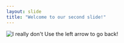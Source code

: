 ```yaml
---
layout: slide
title: "Welcome to our second slide!"
---
```

![I really don't](https://memegenerator.net/instance/59766709/andy-dwyer-i-dont-know-whats-going-on-and-at-this-point-im-too-afraid-to-ask)
Use the left arrow to go back!
